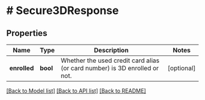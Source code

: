 # # Secure3DResponse

## Properties

Name | Type | Description | Notes
------------ | ------------- | ------------- | -------------
**enrolled** | **bool** | Whether the used credit card alias (or card number) is 3D enrolled or not. | [optional]

[[Back to Model list]](../../README.md#models) [[Back to API list]](../../README.md#endpoints) [[Back to README]](../../README.md)
